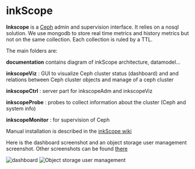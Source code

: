 inkScope
========

**Inkscope** is  a [Ceph](http://ceph.com) admin and supervision interface. It  relies on a nosql solution. We use  mongodb to store real time metrics and history metrics but not on the same collection. Each collection is ruled by a TTL.

The main folders are:

**documentation** contains diagram of inkScope architecture, datamodel...

**inkscopeViz** : GUI to visualize Ceph cluster status (dashboard) and and relations between Ceph cluster objects and manage of a ceph cluster

**inkscopeCtrl** : server part for inkscopeAdm and inkscopeViz

**inkscopeProbe** : probes to collect information about the cluster (Ceph and system info)

**inkscopeMonitor** : for supervision of Ceph 

Manual installation is described in the [inkScope wiki](https://github.com/inkscope/inkscope/wiki)

Here is the dashboard screenshot and an object storage user management screenshot. Other screenshots can be found [there](https://github.com/inkscope/inkscope/tree/master/screenshots)

![dashboard](https://raw.github.com/inkscope/inkscope/master/screenshots/Screenshot-Status.png)
![Object storage user management](https://raw.github.com/inkscope/inkscope/master/screenshots/Screenshot-S3userManagement.png)